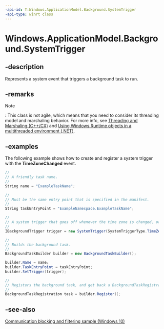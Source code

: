 ```yaml
---
-api-id: T:Windows.ApplicationModel.Background.SystemTrigger
-api-type: winrt class
---
```


<!-- Class syntax.
public class SystemTrigger : Windows.ApplicationModel.Background.IBackgroundTrigger, Windows.ApplicationModel.Background.ISystemTrigger
-->

# Windows.ApplicationModel.Background.SystemTrigger

## -description

Represents a system event that triggers a background task to run.

## -remarks

> [!NOTE]
> : This class is not agile, which means that you need to consider its threading model and marshaling behavior. For more info, see [Threading and Marshaling (C++/CX)](http://go.microsoft.com/fwlink/p/?linkid=258275) and [Using Windows Runtime objects in a multithreaded environment (.NET)](http://go.microsoft.com/fwlink/p/?linkid=258277).

## -examples

The following example shows how to create and register a system trigger with the **TimeZoneChanged** event.

```csharp
//
// A friendly task name.
//
String name = "ExampleTaskName";

//
// Must be the same entry point that is specified in the manifest.
//
String taskEntryPoint = "ExampleNamespace.ExampleTaskName";

//
// A system trigger that goes off whenever the time zone is changed, or a change occurs with daylight savings time.
//
IBackgroundTrigger trigger = new SystemTrigger(SystemTriggerType.TimeZoneChange, false);

//
// Builds the background task.
//
BackgroundTaskBuilder builder = new BackgroundTaskBuilder();

builder.Name = name;
builder.TaskEntryPoint = taskEntryPoint;
builder.SetTrigger(trigger);

//
// Registers the background task, and get back a BackgroundTaskRegistration object representing the registered task.
//
BackgroundTaskRegistration task = builder.Register();
```

## -see-also

[Communication blocking and filtering sample (Windows 10)](http://go.microsoft.com/fwlink/p/?LinkId=624164)